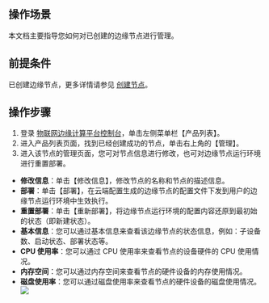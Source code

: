 ## 操作场景
本文档主要指导您如何对已创建的边缘节点进行管理。

## 前提条件
已创建边缘节点，更多详情请参见 [创建节点](https://cloud.tencent.com/document/product/1118/36565)。


## 操作步骤
1. 登录 [物联网边缘计算平台控制台](https://console.cloud.tencent.com/iotcloud/edge)，单击左侧菜单栏【产品列表】。
2. 进入产品列表页面，找到已经创建成功的节点，单击右上角的【管理】。
3. 进入该节点的管理页面，您可对节点信息进行修改，也可对边缘节点运行环境进行重置部署。
 - **修改信息**：单击【修改信息】，修改节点的名称和节点的描述信息。
 - **部署**：单击【部署】，在云端配置生成的边缘节点的配置文件下发到用户的边缘节点运行环境中生效执行。
 - **重置部署**：单击【重新部署】，将边缘节点运行环境的配置内容还原到最初始的状态（即新建状态）。
 - **基本信息**：您可以通过基本信息来查看该边缘节点的状态信息，例如：子设备数、启动状态、部署状态等。
 - **CPU 使用率**：您可以通过 CPU 使用率来查看节点的设备硬件的 CPU 使用情况。
 - **内存空间**：您可以通过内存空间来查看节点的硬件设备的内存使用情况。
 - **磁盘使用率**：您可以通过磁盘使用率来查看节点的硬件设备的磁盘使用情况。
 ![](https://main.qcloudimg.com/raw/fa90ce57974ee18adf812e2273cbf041.png)
